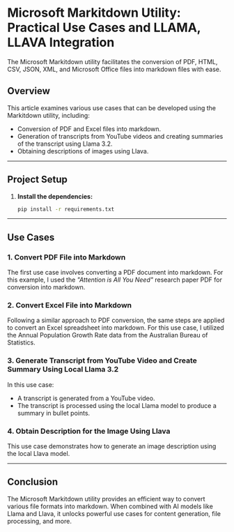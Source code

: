 # Microsoft Markitdown Utility: Practical Use Cases and LLAMA, LLAVA Integration

The Microsoft Markitdown utility facilitates the conversion of PDF, HTML, CSV, JSON, XML, and Microsoft Office files into markdown files with ease.

## Overview

This article examines various use cases that can be developed using the Markitdown utility, including:

- Conversion of PDF and Excel files into markdown.
- Generation of transcripts from YouTube videos and creating summaries of the transcript using Llama 3.2.
- Obtaining descriptions of images using Llava.

---

## Project Setup

1. **Install the dependencies:**
   ```bash
   pip install -r requirements.txt
   ```

---

## Use Cases

### 1. Convert PDF File into Markdown

The first use case involves converting a PDF document into markdown. For this example, I used the _"Attention is All You Need"_ research paper PDF for conversion into markdown.

### 2. Convert Excel File into Markdown

Following a similar approach to PDF conversion, the same steps are applied to convert an Excel spreadsheet into markdown. For this use case, I utilized the Annual Population Growth Rate data from the Australian Bureau of Statistics.

### 3. Generate Transcript from YouTube Video and Create Summary Using Local Llama 3.2

In this use case:

- A transcript is generated from a YouTube video.
- The transcript is processed using the local Llama model to produce a summary in bullet points.

### 4. Obtain Description for the Image Using Llava

This use case demonstrates how to generate an image description using the local Llava model.

---

## Conclusion

The Microsoft Markitdown utility provides an efficient way to convert various file formats into markdown. When combined with AI models like Llama and Llava, it unlocks powerful use cases for content generation, file processing, and more.
